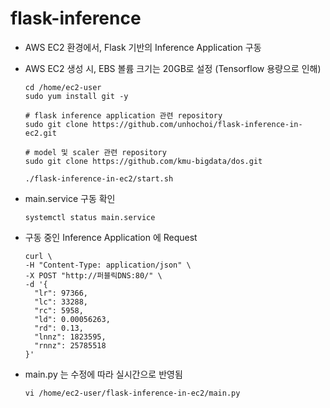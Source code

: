 # flask-inference

- AWS EC2 환경에서, Flask 기반의 Inference Application 구동
- AWS EC2 생성 시, EBS 볼륨 크기는 20GB로 설정 (Tensorflow 용량으로 인해)

  ```
  cd /home/ec2-user
  sudo yum install git -y
  
  # flask inference application 관련 repository
  sudo git clone https://github.com/unhochoi/flask-inference-in-ec2.git
  
  # model 및 scaler 관련 repository
  sudo git clone https://github.com/kmu-bigdata/dos.git
  
  ./flask-inference-in-ec2/start.sh
  ```
- main.service 구동 확인

  ```
  systemctl status main.service
  ```

- 구동 중인 Inference Application 에 Request
  ```
  curl \
  -H "Content-Type: application/json" \
  -X POST "http://퍼블릭DNS:80/" \
  -d '{
    "lr": 97366,
    "lc": 33288,
    "rc": 5958,
    "ld": 0.00056263,
    "rd": 0.13,
    "lnnz": 1823595,
    "rnnz": 25785518
  }' 
  ```

- main.py 는 수정에 따라 실시간으로 반영됨

  ```
  vi /home/ec2-user/flask-inference-in-ec2/main.py
  ```
